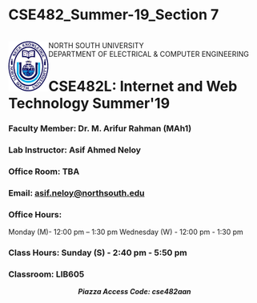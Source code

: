 # CSE482_Summer-19_Section 7


<br> NORTH SOUTH UNIVERSITY <img align="left" width="80" height="100" src="https://github.com/NeloyNSU/CSE482_Summer-19_Section7/blob/master/image/nsulogo.png">
<br/> DEPARTMENT OF ELECTRICAL & COMPUTER ENGINEERING


# CSE482L: Internet and Web Technology Summer'19

### Faculty Member: Dr. M. Arifur Rahman (MAh1)
### Lab Instructor: Asif Ahmed Neloy
### Office Room: TBA
### Email: asif.neloy@northsouth.edu
### Office Hours:
Monday (M)- 12:00 pm – 1:30 pm
Wednesday (W) - 12:00 pm - 1:30 pm
### Class Hours: Sunday (S) - 2:40 pm - 5:50 pm
### Classroom: LIB605

<p align="center">
  <strong> <i> Piazza Access Code: cse482aan </strong> </i>

</p>
